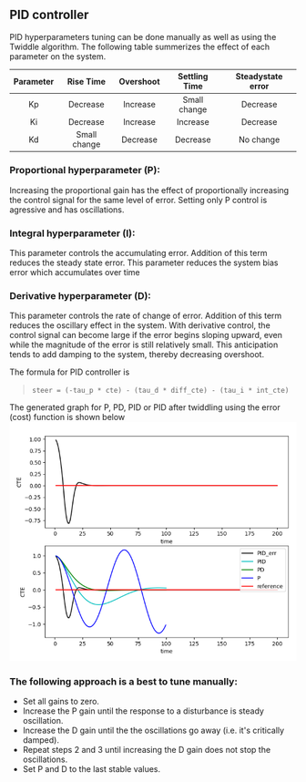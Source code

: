 ## PID controller
PID hyperparameters tuning can be done manually as well as using the Twiddle algorithm. The following table summerizes the effect of each parameter on the system.

| Parameter |   Rise Time  | Overshoot | Settling Time | Steadystate error |
|:---------:|:------------:|:---------:|:-------------:|:-----------------:|
| Kp        | Decrease     | Increase  | Small change  | Decrease          |
| Ki        | Decrease     | Increase  | Increase      | Decrease          |
| Kd        | Small change | Decrease  | Decrease      | No change         |

### Proportional hyperparameter (P):
Increasing the proportional gain has the effect of proportionally increasing the control signal for the same level of error. Setting only P control is agressive and has oscillations.

### Integral hyperparameter (I):
This parameter controls the accumulating error. Addition of this term reduces the steady state error. This parameter reduces the system bias error which accumulates over time

### Derivative hyperparameter (D):
This parameter controls the rate of change of error. Addition of this term reduces the oscillary effect in the system. With derivative control, the control signal can become large if the error begins sloping upward, even while the magnitude of the error is still relatively small. This anticipation tends to add damping to the system, thereby decreasing overshoot.

The formula for PID controller is
>`steer = (-tau_p * cte) - (tau_d * diff_cte) - (tau_i * int_cte)`

The generated graph for P, PD, PID or PID after twiddling using the error (cost) function is shown below
!["PID graph"](pid_graph.png "PID graph")

### The following approach is a best to tune manually:
* Set all gains to zero.
* Increase the P gain until the response to a disturbance is steady oscillation.
* Increase the D gain until the the oscillations go away (i.e. it's critically damped).
* Repeat steps 2 and 3 until increasing the D gain does not stop the oscillations.
* Set P and D to the last stable values.